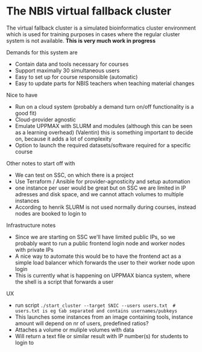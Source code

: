 # The NBIS virtual fallback cluster
The virtual fallback cluster is a simulated bioinformatics cluster environment which is used for training purposes in cases where the regular cluster system is not available.
__This is very much work in progress__

Demands for this system are
  + Contain data and tools necessary for courses
  + Support maximally 30 simultaneous users
  + Easy to set up for course responsible (automatic)
  + Easy to update parts for NBIS teachers when teaching material changes

Nice to have
  + Run on a cloud system (probably a demand turn on/off functionality is a good fit)
  + Cloud-provider agnostic
  + Emulate UPPMAX with SLURM and modules (although this can be seen as a learning overhead)
    (Valentin) this is something important to decide on, because it adds a lot of complexity
  + Option to launch the required datasets/software required for a specific course

Other notes to start off with
  + We can test on SSC, on which there is a project
  + Use Terraform / Ansible for provider-agnosticity and setup automation
  + one instance per user would be great but on SSC we are limited in IP adresses and disk space, and we cannot attach volumes to multiple instances
  + According to henrik SLURM is not used normally during courses, instead nodes are booked to login to

Infrastructure notes
  + Since we are starting on SSC we'll have limited public IPs, so we probably want to run a public frontend login node and worker nodes with private IPs
  + A nice way to automate this would be to have the frontend act as a simple load balancer which forwards the user to their worker node upon login
  + This is currently what is happening on UPPMAX bianca system, where the shell is a script that forwards a user
  
UX
  + run script `./start_cluster --target SNIC --users users.txt  # users.txt is eg tab separated and contains usernames/pubkeys`
  + This launches some instances from an image containing tools, instance amount will depend on nr of users, predefined ratios?
  + Attaches a volume or muliple volumes with data
  + Will return a text file or similar result with IP number(s) for students to login to
